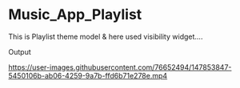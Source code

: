 # Music_App_Playlist
This is Playlist theme model &amp; here used visibility widget....

Output

https://user-images.githubusercontent.com/76652494/147853847-5450106b-ab06-4259-9a7b-ffd6b71e278e.mp4
